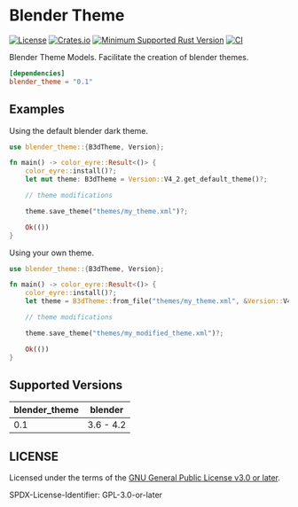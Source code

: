 # Blender Theme

[![License](https://img.shields.io/badge/license-GPL--3.0--or--later-blue.svg)](https://github.com/ameknite/blender_theme?tab=readme-ov-file#license)
[![Crates.io](https://img.shields.io/crates/v/blender_theme.svg)](https://crates.io/crates/blender_theme)
[![Minimum Supported Rust Version](https://img.shields.io/badge/MSRV-1.65.0+-red.svg)](./Cargo.toml#L8)
[![CI](https://github.com/ameknite/blender_theme/actions/workflows/ci.yaml/badge.svg)](https://github.com/ameknite/blender_theme/actions/workflows/ci.yaml)

Blender Theme Models.
Facilitate the creation of blender themes.

```toml
[dependencies]
blender_theme = "0.1"
```

## Examples

Using the default blender dark theme.

```rust
use blender_theme::{B3dTheme, Version};

fn main() -> color_eyre::Result<()> {
    color_eyre::install()?;
    let mut theme: B3dTheme = Version::V4_2.get_default_theme()?;

    // theme modifications

    theme.save_theme("themes/my_theme.xml")?;

    Ok(())
}
```

Using your own theme.

```rust
use blender_theme::{B3dTheme, Version};

fn main() -> color_eyre::Result<()> {
    color_eyre::install()?;
    let theme = B3dTheme::from_file("themes/my_theme.xml", &Version::V4_2)?;

    // theme modifications

    theme.save_theme("themes/my_modified_theme.xml")?;

    Ok(())
}
```

## Supported Versions

| blender_theme | blender   |
| ------------- | --------- |
| 0.1           | 3.6 - 4.2 |

## LICENSE

Licensed under the terms of the [GNU General Public License v3.0 or later](LICENSE-GPL-3.0-or-later).

SPDX-License-Identifier: GPL-3.0-or-later
